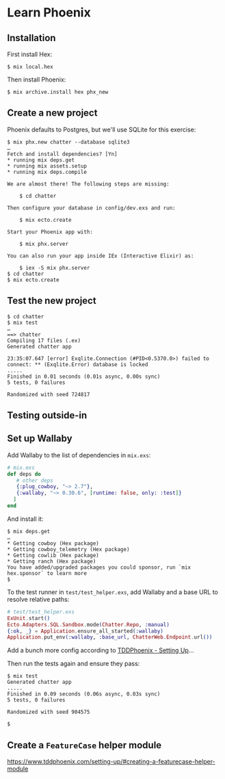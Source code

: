 # Learn Phoenix

## Installation

First install Hex:

```shell-session
$ mix local.hex
```

Then install Phoenix:

```shell-session
$ mix archive.install hex phx_new
```

## Create a new project

Phoenix defaults to Postgres, but we'll use SQLite for this exercise:

```shell-session
$ mix phx.new chatter --database sqlite3
…
Fetch and install dependencies? [Yn]
* running mix deps.get
* running mix assets.setup
* running mix deps.compile

We are almost there! The following steps are missing:

    $ cd chatter

Then configure your database in config/dev.exs and run:

    $ mix ecto.create

Start your Phoenix app with:

    $ mix phx.server

You can also run your app inside IEx (Interactive Elixir) as:

    $ iex -S mix phx.server
$ cd chatter
$ mix ecto.create
```

## Test the new project

```shell-session
$ cd chatter
$ mix test
…
==> chatter
Compiling 17 files (.ex)
Generated chatter app

23:35:07.647 [error] Exqlite.Connection (#PID<0.5370.0>) failed to connect: ** (Exqlite.Error) database is locked
.....
Finished in 0.01 seconds (0.01s async, 0.00s sync)
5 tests, 0 failures

Randomized with seed 724817
```

## Testing outside-in

## Set up Wallaby

Add Wallaby to the list of dependencies in `mix.exs`:

```elixir
# mix.exs
def deps do
   # other deps
   {:plug_cowboy, "~> 2.7"},
   {:wallaby, "~> 0.30.6", [runtime: false, only: :test]}
  ]
end
```

And install it:

```shell-session
$ mix deps.get
…
* Getting cowboy (Hex package)
* Getting cowboy_telemetry (Hex package)
* Getting cowlib (Hex package)
* Getting ranch (Hex package)
You have added/upgraded packages you could sponsor, run `mix hex.sponsor` to learn more
$
```

To the test runner in `test/test_helper.exs`, add Wallaby and a base URL to resolve relative paths:

```elixir
# test/test_helper.exs
ExUnit.start()
Ecto.Adapters.SQL.Sandbox.mode(Chatter.Repo, :manual)
{:ok, _} = Application.ensure_all_started(:wallaby)
Application.put_env(:wallaby, :base_url, ChatterWeb.Endpoint.url())
```

Add a bunch more config according to [TDDPhoenix - Setting Up](https://www.tddphoenix.com/setting-up/)…

Then run the tests again and ensure they pass:

```shell-session
$ mix test
Generated chatter app
.....
Finished in 0.09 seconds (0.06s async, 0.03s sync)
5 tests, 0 failures

Randomized with seed 904575

$
```

## Create a `FeatureCase` helper module

https://www.tddphoenix.com/setting-up/#creating-a-featurecase-helper-module
